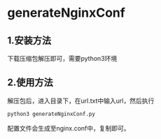 # generateNginxConf

## 1.安装方法
下载压缩包解压即可，需要python3环境

## 2.使用方法
解压包后，进入目录下，在url.txt中输入url，然后执行
```bash
python3 generateNginxConf.py
```
配置文件会生成至nginx.conf中，复制即可。
